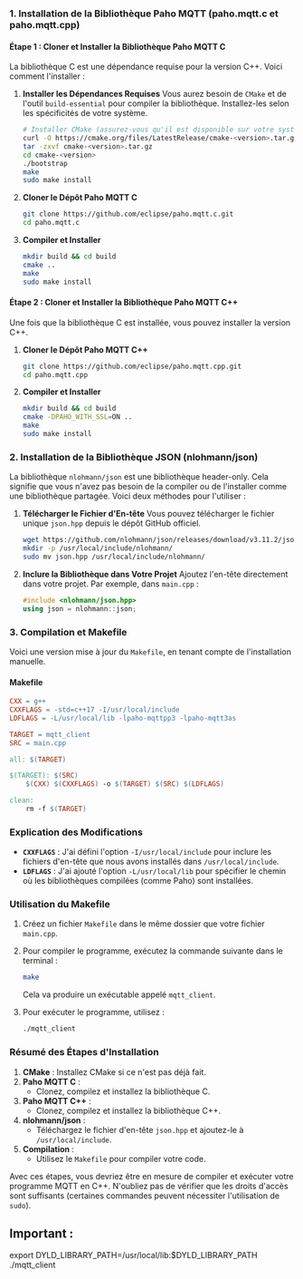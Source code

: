 ### 1. Installation de la Bibliothèque Paho MQTT (paho.mqtt.c et paho.mqtt.cpp)
#### Étape 1 : Cloner et Installer la Bibliothèque Paho MQTT C
La bibliothèque C est une dépendance requise pour la version C++. Voici comment l'installer :

1. **Installer les Dépendances Requises**
   Vous aurez besoin de `CMake` et de l'outil `build-essential` pour compiler la bibliothèque. Installez-les selon les spécificités de votre système.

   ```bash
   # Installer CMake (assurez-vous qu'il est disponible sur votre système)
   curl -O https://cmake.org/files/LatestRelease/cmake-<version>.tar.gz
   tar -zxvf cmake-<version>.tar.gz
   cd cmake-<version>
   ./bootstrap
   make
   sudo make install
   ```

2. **Cloner le Dépôt Paho MQTT C**
   ```bash
   git clone https://github.com/eclipse/paho.mqtt.c.git
   cd paho.mqtt.c
   ```

3. **Compiler et Installer**
   ```bash
   mkdir build && cd build
   cmake ..
   make
   sudo make install
   ```

#### Étape 2 : Cloner et Installer la Bibliothèque Paho MQTT C++
Une fois que la bibliothèque C est installée, vous pouvez installer la version C++.

1. **Cloner le Dépôt Paho MQTT C++**
   ```bash
   git clone https://github.com/eclipse/paho.mqtt.cpp.git
   cd paho.mqtt.cpp
   ```

2. **Compiler et Installer**
   ```bash
   mkdir build && cd build
   cmake -DPAHO_WITH_SSL=ON ..
   make
   sudo make install
   ```

### 2. Installation de la Bibliothèque JSON (nlohmann/json)
La bibliothèque `nlohmann/json` est une bibliothèque header-only. Cela signifie que vous n'avez pas besoin de la compiler ou de l'installer comme une bibliothèque partagée. Voici deux méthodes pour l'utiliser :

1. **Télécharger le Fichier d'En-tête**
   Vous pouvez télécharger le fichier unique `json.hpp` depuis le dépôt GitHub officiel.

   ```bash
   wget https://github.com/nlohmann/json/releases/download/v3.11.2/json.hpp
   mkdir -p /usr/local/include/nlohmann/
   sudo mv json.hpp /usr/local/include/nlohmann/
   ```

2. **Inclure la Bibliothèque dans Votre Projet**
   Ajoutez l'en-tête directement dans votre projet. Par exemple, dans `main.cpp` :

   ```cpp
   #include <nlohmann/json.hpp>
   using json = nlohmann::json;
   ```

### 3. Compilation et Makefile
Voici une version mise à jour du `Makefile`, en tenant compte de l'installation manuelle.

#### Makefile

```makefile
CXX = g++
CXXFLAGS = -std=c++17 -I/usr/local/include
LDFLAGS = -L/usr/local/lib -lpaho-mqttpp3 -lpaho-mqtt3as

TARGET = mqtt_client
SRC = main.cpp

all: $(TARGET)

$(TARGET): $(SRC)
	$(CXX) $(CXXFLAGS) -o $(TARGET) $(SRC) $(LDFLAGS)

clean:
	rm -f $(TARGET)
```

### Explication des Modifications
- **`CXXFLAGS`** : J'ai défini l'option `-I/usr/local/include` pour inclure les fichiers d'en-tête que nous avons installés dans `/usr/local/include`.
- **`LDFLAGS`** : J'ai ajouté l'option `-L/usr/local/lib` pour spécifier le chemin où les bibliothèques compilées (comme Paho) sont installées.
  
### Utilisation du Makefile
1. Créez un fichier `Makefile` dans le même dossier que votre fichier `main.cpp`.
2. Pour compiler le programme, exécutez la commande suivante dans le terminal :

   ```bash
   make
   ```

   Cela va produire un exécutable appelé `mqtt_client`.
3. Pour exécuter le programme, utilisez :

   ```bash
   ./mqtt_client
   ```

### Résumé des Étapes d'Installation
1. **CMake** : Installez CMake si ce n'est pas déjà fait.
2. **Paho MQTT C** :
   - Clonez, compilez et installez la bibliothèque C.
3. **Paho MQTT C++** :
   - Clonez, compilez et installez la bibliothèque C++.
4. **nlohmann/json** :
   - Téléchargez le fichier d'en-tête `json.hpp` et ajoutez-le à `/usr/local/include`.
5. **Compilation** :
   - Utilisez le `Makefile` pour compiler votre code.

Avec ces étapes, vous devriez être en mesure de compiler et exécuter votre programme MQTT en C++. N'oubliez pas de vérifier que les droits d'accès sont suffisants (certaines commandes peuvent nécessiter l'utilisation de `sudo`).



## Important :
export DYLD_LIBRARY_PATH=/usr/local/lib:$DYLD_LIBRARY_PATH
./mqtt_client